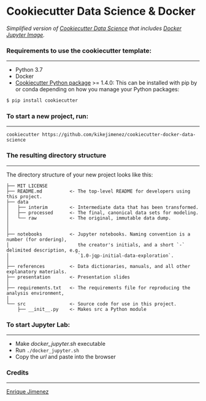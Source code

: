 # Cookiecutter Data Science & Docker

_Simplified version of [Cookiecutter Data Science](http://drivendata.github.io/cookiecutter-data-science/) that includes [Docker Jupyter Image](https://hub.docker.com/u/jupyter/)._



### Requirements to use the cookiecutter template:
-----------
 - Python 3.7
 - Docker
 - [Cookiecutter Python package](http://cookiecutter.readthedocs.org/en/latest/installation.html) >= 1.4.0: This can be installed with pip by or conda depending on how you manage your Python packages:

``` bash
$ pip install cookiecutter
```

### To start a new project, run:
------------

    cookiecutter https://github.com/kikejimenez/cookiecutter-docker-data-science

### The resulting directory structure
------------

The directory structure of your new project looks like this: 

```
├── MIT LICENSE
├── README.md          <- The top-level README for developers using this project.
├── data
│   ├── interim        <- Intermediate data that has been transformed.
│   ├── processed      <- The final, canonical data sets for modeling.
│   └── raw            <- The original, immutable data dump.
│
│
├── notebooks          <- Jupyter notebooks. Naming convention is a number (for ordering),
│                         the creator's initials, and a short `-` delimited description, e.g.
│                         `1.0-jqp-initial-data-exploration`.
│
├── references         <- Data dictionaries, manuals, and all other explanatory materials.
├── presentation       <- Presentation slides
│
├── requirements.txt   <- The requirements file for reproducing the analysis environment, 
│
└── src                <- Source code for use in this project.
    ├── __init__.py    <- Makes src a Python module
 ```


### To start Jupyter Lab:
-----------

-  Make _docker_jupyter.sh_ executable
-  Run  `./docker_jupyter.sh`
-  Copy the _url_ and paste into the browser


### Credits
------------

[Enrique Jimenez](https://github.com/kikejimenez)
